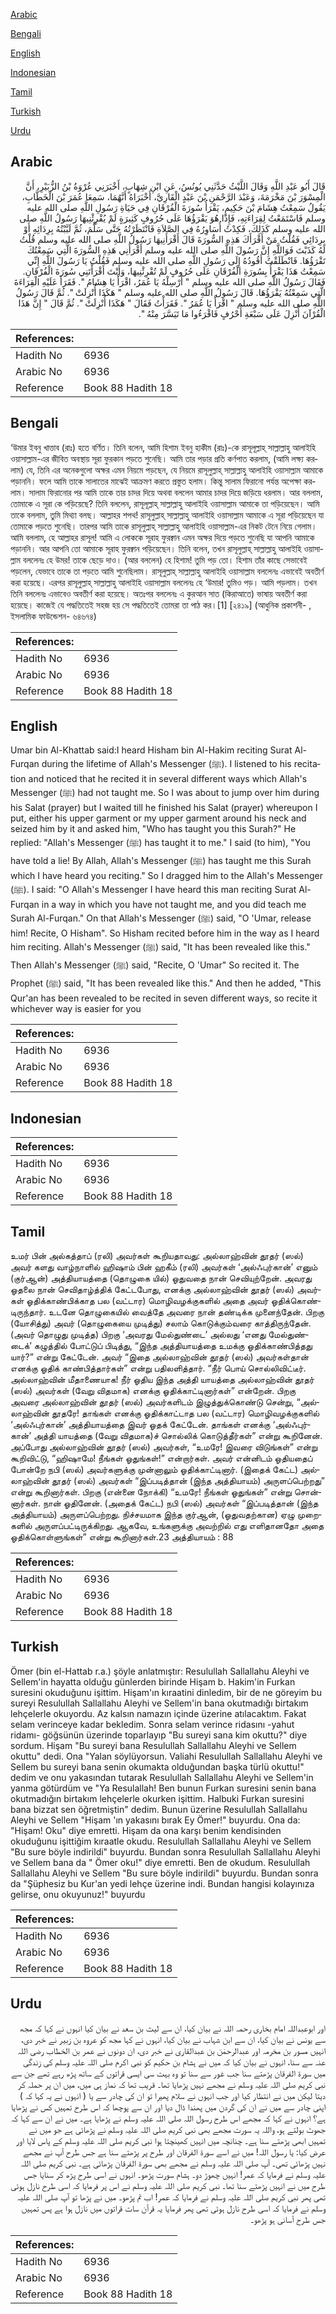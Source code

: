 [Arabic](#arabic)

[Bengali](#bengali)

[English](#english)

[Indonesian](#indonesian)

[Tamil](#tamil)

[Turkish](#turkish)

[Urdu](#urdu)

## Arabic


<div dir="rtl" lang="ar" style={{fontSize:'larger',backgroundColor:'#f8f9fa',padding:20}}>
قَالَ أَبُو عَبْدِ اللَّهِ وَقَالَ اللَّيْثُ حَدَّثَنِي يُونُسُ، عَنِ ابْنِ شِهَابٍ، أَخْبَرَنِي عُرْوَةُ بْنُ الزُّبَيْرِ، أَنَّ الْمِسْوَرَ بْنَ مَخْرَمَةَ، وَعَبْدَ الرَّحْمَنِ بْنَ عَبْدٍ الْقَارِيَّ، أَخْبَرَاهُ أَنَّهُمَا، سَمِعَا عُمَرَ بْنَ الْخَطَّابِ، يَقُولُ سَمِعْتُ هِشَامَ بْنَ حَكِيمٍ، يَقْرَأُ سُورَةَ الْفُرْقَانِ فِي حَيَاةِ رَسُولِ اللَّهِ صلى الله عليه وسلم فَاسْتَمَعْتُ لِقِرَاءَتِهِ، فَإِذَا هُوَ يَقْرَؤُهَا عَلَى حُرُوفٍ كَثِيرَةٍ لَمْ يُقْرِئْنِيهَا رَسُولُ اللَّهِ صلى الله عليه وسلم كَذَلِكَ، فَكِدْتُ أُسَاوِرُهُ فِي الصَّلاَةِ فَانْتَظَرْتُهُ حَتَّى سَلَّمَ، ثُمَّ لَبَّبْتُهُ بِرِدَائِهِ أَوْ بِرِدَائِي فَقُلْتُ مَنْ أَقْرَأَكَ هَذِهِ السُّورَةَ قَالَ أَقْرَأَنِيهَا رَسُولُ اللَّهِ صلى الله عليه وسلم قُلْتُ لَهُ كَذَبْتَ فَوَاللَّهِ إِنَّ رَسُولَ اللَّهِ صلى الله عليه وسلم أَقْرَأَنِي هَذِهِ السُّورَةَ الَّتِي سَمِعْتُكَ تَقْرَؤُهَا‏.‏ فَانْطَلَقْتُ أَقُودُهُ إِلَى رَسُولِ اللَّهِ صلى الله عليه وسلم فَقُلْتُ يَا رَسُولَ اللَّهِ إِنِّي سَمِعْتُ هَذَا يَقْرَأُ بِسُورَةِ الْفُرْقَانِ عَلَى حُرُوفٍ لَمْ تُقْرِئْنِيهَا، وَأَنْتَ أَقْرَأْتَنِي سُورَةَ الْفُرْقَانِ‏.‏ فَقَالَ رَسُولُ اللَّهِ صلى الله عليه وسلم ‏"‏ أَرْسِلْهُ يَا عُمَرُ، اقْرَأْ يَا هِشَامُ ‏"‏‏.‏ فَقَرَأَ عَلَيْهِ الْقِرَاءَةَ الَّتِي سَمِعْتُهُ يَقْرَؤُهَا‏.‏ قَالَ رَسُولُ اللَّهِ صلى الله عليه وسلم ‏"‏ هَكَذَا أُنْزِلَتْ ‏"‏‏.‏ ثُمَّ قَالَ رَسُولُ اللَّهِ صلى الله عليه وسلم ‏"‏ اقْرَأْ يَا عُمَرُ ‏"‏‏.‏ فَقَرَأْتُ فَقَالَ ‏"‏ هَكَذَا أُنْزِلَتْ ‏"‏‏.‏ ثُمَّ قَالَ ‏"‏ إِنَّ هَذَا الْقُرْآنَ أُنْزِلَ عَلَى سَبْعَةِ أَحْرُفٍ فَاقْرَءُوا مَا تَيَسَّرَ مِنْهُ ‏"‏‏.‏
</div>
<div style={{backgroundColor:'#f8f9fa',padding:20, marginBottom: 10}}><table> <thead> <tr> <th>References:</th> <th></th> </tr> </thead> <tbody><tr><td>Hadith No</td><td>6936</td></tr><tr><td>Arabic No</td><td>6936</td></tr><tr><td>Reference</td><td>Book 88 Hadith 18</td></tr></tbody></table></div>

## Bengali


<div dir="ltr" lang="bn" style={{fontSize:'larger',backgroundColor:'#f8f9fa',padding:20}}>
‘উমার ইবনু খাত্তাব (রাঃ) হতে বর্ণিত। তিনি বলেন, আমি হিশাম ইবনু হাকীম (রাঃ)-কে রাসূলূল্লাহ্ সাল্লাল্লাহু আলাইহি ওয়াসাল্লাম-এর জীবিত অবস্থায় সূরা ফুরকান পড়তে শুনেছি। আমি তার পড়ার প্রতি কর্ণপাত করলাম, (আমি লক্ষ্য করলাম) যে, তিনি এর অনেকগুলো অক্ষর এমন নিয়মে পড়ছেন, যে নিয়মে রাসূলুল্লাহ্ সাল্লাল্লাহু আলাইহি ওয়াসাল্লাম আমাকে পড়াননি। ফলে আমি তাকে সালাতের মাঝেই আক্রমণ করতে প্রস্তুত হলাম। কিন্তু সালাম ফিরানো পর্যন্ত অপেক্ষা করলাম। সালাম ফিরানোর পর আমি তাকে তার চাদর দিয়ে অথবা বললেন আমার চাদর দিয়ে জড়িয়ে ধরলাম। আর বললাম, তোমাকে এ সূরা কে পড়িয়েছে? তিনি বললেন, রাসূলূল্লাহ্ সাল্লাল্লাহু আলাইহি ওয়াসাল্লাম আমাকে তা পড়িয়েছেন। আমি তাকে বললাম, তুমি মিথ্যা বলছ। আল্লাহর শপথ! রাসূলুল্লাহ্ সাল্লাল্লাহু আলাইহি ওয়াসাল্লাম আমাকে এ সূরা পড়িয়েছেন যা তোমাকে পড়তে শুনেছি। তারপর আমি তাকে রাসূলুল্লাহ্ সাল্লাল্লাহু আলাইহি ওয়াসাল্লাম-এর নিকট টেনে নিয়ে গেলাম। আমি বললাম, হে আল্লাহর রাসূল! আমি এ লোককে সূরাহ ফুরক্বান এমন অক্ষর দিয়ে পড়তে শুনেছি যা আপনি আমাকে পড়াননি। আর আপনি তো আমাকে সূরাহ ফুরক্বান পড়িয়েছেন। তিনি বলেন, তখন রাসূলুল্লাহ্ সাল্লাল্লাহু আলাইহি ওয়াসাল্লাম বললেনঃ হে উমর! তাকে ছেড়ে দাও। (আর বললেন) হে হিশাম! তুমি পড় তো। হিশাম তাঁর কাছে সেভাবেই পড়লেন, যেভাবে তাকে তা পড়তে আমি শুনেছিলাম। রাসূলুল্লাহ্ সাল্লাল্লাহু আলাইহি ওয়াসাল্লাম বললেনঃ এভাবেই অবতীর্ণ করা হয়েছে। এরপর রাসূলুল্লাহ্ সাল্লাল্লাহু আলাইহি ওয়াসাল্লাম বললেনঃ হে ‘উমার! তুমিও পড়। আমি পড়লাম। তখন তিনি বললেনঃ এভাবেও অবতীর্ণ করা হয়েছে। অতঃপর বললেনঃ এ কুরআন সাত (কিরাআতে) ভাষায় অবতীর্ণ করা হয়েছে। কাজেই যে পদ্ধতিতেই সহজ হয় সে পদ্ধতিতেই তোমরা তা পাঠ কর।[1] [২৪১৯] (আধুনিক প্রকাশনী- , ইসলামিক ফাউন্ডেশন- ৬৪৬৭৪)
</div>
<div style={{backgroundColor:'#f8f9fa',padding:20, marginBottom: 10}}><table> <thead> <tr> <th>References:</th> <th></th> </tr> </thead> <tbody><tr><td>Hadith No</td><td>6936</td></tr><tr><td>Arabic No</td><td>6936</td></tr><tr><td>Reference</td><td>Book 88 Hadith 18</td></tr></tbody></table></div>

## English


<div dir="ltr" lang="en" style={{fontSize:'larger',backgroundColor:'#f8f9fa',padding:20}}>
Umar bin Al-Khattab said:I heard Hisham bin Al-Hakim reciting Surat Al-Furqan during the lifetime of Allah's Messenger (ﷺ). I listened to his recitation and noticed that he recited it in several different ways which Allah's Messenger (ﷺ) had not taught me. So I was about to jump over him during his Salat (prayer) but I waited till he finished his Salat (prayer) whereupon I put, either his upper garment or my upper garment around his neck and seized him by it and asked him, "Who has taught you this Surah?" He replied: "Allah's Messenger (ﷺ) has taught it to me." I said (to him), "You have told a lie! By Allah, Allah's Messenger (ﷺ) has taught me this Surah which I have heard you reciting." So I dragged him to the Allah's Messenger (ﷺ). I said: "O Allah's Messenger I have heard this man reciting Surat Al-Furqan in a way in which you have not taught me, and you did teach me Surah Al-Furqan." On that Allah's Messenger (ﷺ) said, "O 'Umar, release him! Recite, O Hisham". So Hisham recited before him in the way as I heard him reciting. Allah's Messenger (ﷺ) said, "It has been revealed like this." Then Allah's Messenger (ﷺ) said, "Recite, O 'Umar" So recited it. The Prophet (ﷺ) said, "It has been revealed like this." And then he added, "This Qur'an has been revealed to be recited in seven different ways, so recite it whichever way is easier for you
</div>
<div style={{backgroundColor:'#f8f9fa',padding:20, marginBottom: 10}}><table> <thead> <tr> <th>References:</th> <th></th> </tr> </thead> <tbody><tr><td>Hadith No</td><td>6936</td></tr><tr><td>Arabic No</td><td>6936</td></tr><tr><td>Reference</td><td>Book 88 Hadith 18</td></tr></tbody></table></div>

## Indonesian


<div dir="ltr" lang="id" style={{fontSize:'larger',backgroundColor:'#f8f9fa',padding:20}}>

</div>
<div style={{backgroundColor:'#f8f9fa',padding:20, marginBottom: 10}}><table> <thead> <tr> <th>References:</th> <th></th> </tr> </thead> <tbody><tr><td>Hadith No</td><td>6936</td></tr><tr><td>Arabic No</td><td>6936</td></tr><tr><td>Reference</td><td>Book 88 Hadith 18</td></tr></tbody></table></div>

## Tamil


<div dir="ltr" lang="ta" style={{fontSize:'larger',backgroundColor:'#f8f9fa',padding:20}}>
உமர் பின் அல்கத்தாப் (ரலி) அவர்கள் கூறியதாவது: அல்லாஹ்வின் தூதர் (ஸல்) அவர் களது வாழ்நாளில் ஹிஷாம் பின் ஹகீம் (ரலி) அவர்கள் ‘அல்ஃபுர்கான்’ எனும் (குர்ஆன்) அத்தியாயத்தை (தொழுகை யில்) ஓதுவதை நான் செவியுற்றேன். அவரது ஓதலை நான் செவிதாழ்த்திக் கேட்டபோது, எனக்கு அல்லாஹ்வின் தூதர் (ஸல்) அவர்கள் ஓதிக்காண்பிக்காத பல (வட்டார) மொழிவழக்குகளில் அதை அவர் ஓதிக்கொண்டிருந்தார். உடனே தொழுகையில் வைத்தே அவரை நான் தண்டிக்க முனைந்தேன். பிறகு (யோசித்து) அவர் (தொழுகையை முடித்து) சலாம் கொடுக்கும்வரை காத்திருந்தேன். (அவர் தொழுது முடித்த) பிறகு ‘அவரது மேல்துண்டை’ அல்லது ‘எனது மேல்துண்டைக்’ கழுத்தில் போட்டுப் பிடித்து, “இந்த அத்தியாயத்தை உமக்கு ஓதிக்காண்பித்தது யார்?” என்று கேட்டேன். அவர் “இதை அல்லாஹ்வின் தூதர் (ஸல்) அவர்கள்தான் எனக்கு ஓதிக் காண்பித்தார்கள்” என்று பதிலளித்தார். “நீர் பொய் சொல்லிவிட்டீர். அல்லாஹ்வின் மீதாணையாக! நீர் ஓதிய இந்த அத்தி யாயத்தை அல்லாஹ்வின் தூதர் (ஸல்) அவர்கள் (வேறு விதமாக) எனக்கு ஓதிக்காட்டினார்கள்” என்றேன். பிறகு அவரை அல்லாஹ்வின் தூதர் (ஸல்) அவர்களிடம் இழுத்துக்கொண்டு சென்று, “அல்லாஹ்வின் தூதரே! தாங்கள் எனக்கு ஓதிக்காட்டாத பல (வட்டார) மொழிவழக்குகளில் ‘அல்ஃபுர்கான்’ அத்தியாயத்தை இவர் ஓதக் கேட்டேன். தாங்கள் எனக்கு ‘அல்ஃபுர்கான்’ அத்தி யாயத்தை (வேறு விதமாக)ச் சொல்லிக் கொடுத்தீர்கள்” என்று கூறினேன். அப்போது அல்லாஹ்வின் தூதர் (ஸல்) அவர்கள், “உமரே! இவரை விடுங்கள்” என்று கூறிவிட்டு, “ஹிஷாமே! நீங்கள் ஓதுங்கள்!” என்றார்கள். அவர் என்னிடம் ஓதியதைப் போன்றே நபி (ஸல்) அவர்களுக்கு முன்னாலும் ஓதிக்காட்டினார். (இதைக் கேட்ட) அல்லாஹ்வின் தூதர் (ஸல்) அவர்கள் “இப்படித்தான் (இந்த அத்தியாயம்) அருளப்பெற்றது” என்று கூறினார்கள். பிறகு (என்னை நோக்கி) “உமரே! நீங்கள் ஓதுங்கள்” என்று சொன்னார்கள். நான் ஓதினேன். (அதைக் கேட்ட) நபி (ஸல்) அவர்கள் “இப்படித்தான் (இந்த அத்தியாயம்) அருளப்பெற்றது. நிச்சயமாக இந்த குர்ஆன், (ஓதுவதற்கான) ஏழு முறைகளில் அருளப்பட்டிருக்கிறது. ஆகவே, உங்களுக்கு அவற்றில் எது எளிதானதோ அதை ஓதிக்கொள்ளுங்கள்” என்று கூறினார்கள்.23 அத்தியாயம் : 88
</div>
<div style={{backgroundColor:'#f8f9fa',padding:20, marginBottom: 10}}><table> <thead> <tr> <th>References:</th> <th></th> </tr> </thead> <tbody><tr><td>Hadith No</td><td>6936</td></tr><tr><td>Arabic No</td><td>6936</td></tr><tr><td>Reference</td><td>Book 88 Hadith 18</td></tr></tbody></table></div>

## Turkish


<div dir="ltr" lang="tr" style={{fontSize:'larger',backgroundColor:'#f8f9fa',padding:20}}>
Ömer (bin el-Hattab r.a.) şöyle anlatmıştır: Resulullah Sallallahu Aleyhi ve Sellem'in hayatta olduğu günlerden birinde Hişam b. Hakim'in Furkan suresini okuduğunu işittim. Hişam'ın kıraatini dinledim, bir de ne göreyim bu sureyi Resulullah Sallallahu Aleyhi ve Sellem'in bana okutmadığı birtakım lehçelerle okuyordu. Az kalsın namazın içinde üzerine atılacaktım. Fakat selam verinceye kadar bekledim. Sonra selam verince ridasını -yahut ridamı- göğsünün üzerinde toparlayıp "Bu sureyi sana kim okuttu?" diye sordum. Hişam "Bu sureyi bana Resulullah Sallallahu Aleyhi ve Sellem okuttu" dedi. Ona "Yalan söylüyorsun. Valiahi Resulullah Sallallahu Aleyhi ve Sellem bu sureyi bana senin okumakta olduğundan başka türlü okuttu!" dedim ve onu yakasından tutarak Resulullah Sallallahu Aleyhi ve Sellem'in yanma götürdüm ve "Ya Resulallah! Ben bunun Furkan suresini senin bana okutmadığın birtakım lehçelerle okurken işittim. Halbuki Furkan suresini bana bizzat sen öğretmiştin" dedim. Bunun üzerine Resulullah Sallallahu Aleyhi ve Sellem "Hişam 'ın yakasını bırak Ey Ömer!" buyurdu. Ona da: "Hişam! Oku" diye emretti. Hişam da ona karşı benim kendisinden okuduğunu işittiğim kıraatle okudu. Resulullah Sallallahu Aleyhi ve Sellem "Bu sure böyle indirildi" buyurdu. Bundan sonra Resulullah Sallallahu Aleyhi ve Sellem bana da " Ömer oku!" diye emretti. Ben de okudum. Resulullah Sallallahu Aleyhi ve Sellem "Bu sure böyle indirildi" buyurdu. Bundan sonra da "Şüphesiz bu Kur'an yedi lehçe üzerine indi. Bundan hangisi kolayınıza gelirse, onu okuyunuz!" buyurdu
</div>
<div style={{backgroundColor:'#f8f9fa',padding:20, marginBottom: 10}}><table> <thead> <tr> <th>References:</th> <th></th> </tr> </thead> <tbody><tr><td>Hadith No</td><td>6936</td></tr><tr><td>Arabic No</td><td>6936</td></tr><tr><td>Reference</td><td>Book 88 Hadith 18</td></tr></tbody></table></div>

## Urdu


<div dir="rtl" lang="ur" style={{fontSize:'larger',backgroundColor:'#f8f9fa',padding:20}}>
اور ابوعبداللہ امام بخاری رحمہ اللہ نے بیان کیا، ان سے لیث بن سعد نے بیان کیا انہوں نے کہا کہ مجھ سے یونس نے بیان کیا، ان سے ابن شہاب نے بیان کیا، انہوں نے کہا مجھ کو عروہ بن زبیر نے خبر دی، انہیں مسور بن مخرمہ اور عبدالرحمٰن بن عبدالقاری نے خبر دی، ان دونوں نے عمر بن الخطاب رضی اللہ عنہ سے سنا، انہوں نے بیان کیا کہ میں نے ہشام بن حکیم کو نبی اکرم صلی اللہ علیہ وسلم کی زندگی میں سورۃ الفرقان پڑھتے سنا جب غور سے سنا تو وہ بہت سی ایسی قراتوں کے ساتھ پڑھ رہے تھے جن سے نبی کریم صلی اللہ علیہ وسلم نے مجھے نہیں پڑھایا تھا۔ قریب تھا کہ نماز ہی میں، میں ان پر حملہ کر دیتا لیکن میں نے انتظار کیا اور جب انہوں نے سلام پھیرا تو ان کی چادر سے یا ( انہوں نے یہ کہا کہ ) اپنی چادر سے میں نے ان کی گردن میں پھندا ڈال دیا اور ان سے پوچھا کہ اس طرح تمہیں کس نے پڑھایا ہے؟ انہوں نے کہا کہ مجھے اس طرح رسول اللہ صلی اللہ علیہ وسلم نے پڑھایا ہے۔ میں نے ان سے کہا کہ جھوٹ بولتے ہو، واللہ یہ سورت مجھے بھی نبی کریم صلی اللہ علیہ وسلم نے پڑھائی ہے جو میں نے تمہیں ابھی پڑھتے سنا ہے۔ چنانچہ میں انہیں کھینچتا ہوا نبی کریم صلی اللہ علیہ وسلم کے پاس لایا اور عرض کیا: یا رسول اللہ! میں نے اسے سورۃ الفرقان اور طرح پر پڑھتے سنا ہے جس طرح آپ نے مجھے نہیں پڑھائی تھی۔ آپ صلی اللہ علیہ وسلم نے مجھے بھی سورۃ الفرقان پڑھائی ہے۔ نبی کریم صلی اللہ علیہ وسلم نے فرمایا کہ عمر! انہیں چھوڑ دو۔ ہشام سورت پڑھو۔ انہوں نے اسی طرح پڑھ کر سنایا جس طرح میں نے انہیں پڑھتے سنا تھا۔ نبی کریم صلی اللہ علیہ وسلم نے اس پر فرمایا کہ اسی طرح نازل ہوئی تھی پھر نبی کریم صلی اللہ علیہ وسلم نے فرمایا کہ عمر! اب تم پڑھو۔ میں نے پڑھا تو آپ صلی اللہ علیہ وسلم نے فرمایا کہ اسی طرح نازل ہوئی تھی پھر فرمایا یہ قرآن سات قراتوں میں نازل ہوا ہے پس تمہیں جس طرح آسانی ہو پڑھو۔
</div>
<div style={{backgroundColor:'#f8f9fa',padding:20, marginBottom: 10}}><table> <thead> <tr> <th>References:</th> <th></th> </tr> </thead> <tbody><tr><td>Hadith No</td><td>6936</td></tr><tr><td>Arabic No</td><td>6936</td></tr><tr><td>Reference</td><td>Book 88 Hadith 18</td></tr></tbody></table></div>